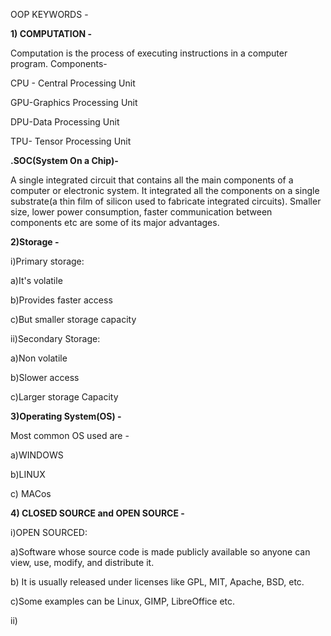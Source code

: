 OOP KEYWORDS -



**1) COMPUTATION -**


   Computation is the process of executing instructions in a computer program.
   Components-

   CPU - Central Processing Unit
   
   GPU-Graphics Processing Unit

   DPU-Data Processing Unit

   TPU- Tensor Processing Unit


   **.SOC(System On a Chip)-**


   A single integrated circuit that contains all the main components of a computer or electronic system. It integrated all the components on a single substrate(a thin film of silicon used to fabricate integrated circuits). Smaller size, lower power consumption, faster communication between components etc are some of its major advantages.


   **2)Storage -**

   i)Primary storage:

 a)It's volatile

 b)Provides faster access

 c)But smaller storage capacity


ii)Secondary Storage:

a)Non volatile

b)Slower access

c)Larger storage Capacity


**3)Operating System(OS) -** 


 Most common OS used are - 

 a)WINDOWS

 b)LINUX

 c) MACos


 **4) CLOSED SOURCE and OPEN SOURCE -**

 i)OPEN SOURCED:

 a)Software whose source code is made publicly available so anyone can view, use, modify, and distribute it.

 b) It is usually released under licenses like GPL, MIT, Apache, BSD, etc.

 c)Some examples can be Linux, GIMP, LibreOffice etc.


 ii)
